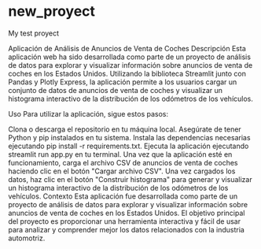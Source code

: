 # new_proyect
My test proyect

Aplicación de Análisis de Anuncios de Venta de Coches
Descripción
Esta aplicación web ha sido desarrollada como parte de un proyecto de análisis de datos para explorar y visualizar información sobre anuncios de venta de coches en los Estados Unidos. Utilizando la biblioteca Streamlit junto con Pandas y Plotly Express, la aplicación permite a los usuarios cargar un conjunto de datos de anuncios de venta de coches y visualizar un histograma interactivo de la distribución de los odómetros de los vehículos.

Uso
Para utilizar la aplicación, sigue estos pasos:

Clona o descarga el repositorio en tu máquina local.
Asegúrate de tener Python y pip instalados en tu sistema.
Instala las dependencias necesarias ejecutando pip install -r requirements.txt.
Ejecuta la aplicación ejecutando streamlit run app.py en tu terminal.
Una vez que la aplicación esté en funcionamiento, carga el archivo CSV de anuncios de venta de coches haciendo clic en el botón "Cargar archivo CSV".
Una vez cargados los datos, haz clic en el botón "Construir histograma" para generar y visualizar un histograma interactivo de la distribución de los odómetros de los vehículos.
Contexto
Esta aplicación fue desarrollada como parte de un proyecto de análisis de datos para explorar y visualizar información sobre anuncios de venta de coches en los Estados Unidos. El objetivo principal del proyecto es proporcionar una herramienta interactiva y fácil de usar para analizar y comprender mejor los datos relacionados con la industria automotriz.
